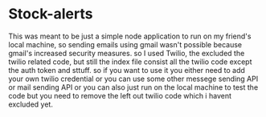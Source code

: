 # Stock-alerts
This was meant to be just a simple node application to run on my friend's local machine, 
so sending emails using gmail wasn't possible because gmail's increased security measures.
so I used Twilio, the excluded the twilio related code, but still the index file consist all the twilio code except the auth token and sttuff.
so if you want to use it you either need to add your own twilio credential or you can use some other messege sending API or mail sending API or you can also just run 
on the local machine to test the code but you need to remove the left out twilio code which i havent excluded yet.

